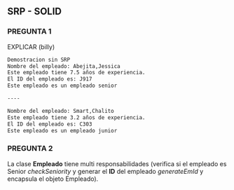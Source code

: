 ## SRP - SOLID

### PREGUNTA 1

EXPLICAR (billy)

```txt
Demostracion sin SRP
Nombre del empleado: Abejita,Jessica
Este empleado tiene 7.5 años de experiencia.
El ID del empleado es: J917
Este empleado es un empleado senior

----

Nombre del empleado: Smart,Chalito
Este empleado tiene 3.2 años de experiencia.
El ID del empleado es: C303
Este empleado es un empleado junior
```

### PREGUNTA 2

La clase **Empleado** tiene multi responsabilidades (verifica si el empleado es Senior *checkSeniority* y generar el **ID** del empleado *generateEmId* y encapsula el objeto Empleado).